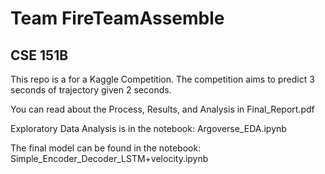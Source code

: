 # Team FireTeamAssemble
## CSE 151B

This repo is a for a Kaggle Competition. The competition aims to predict 3 seconds of trajectory given 2 seconds.

You can read about the Process, Results, and Analysis in Final_Report.pdf

Exploratory Data Analysis is in the notebook: Argoverse_EDA.ipynb

The final model can be found in the notebook: Simple_Encoder_Decoder_LSTM+velocity.ipynb

